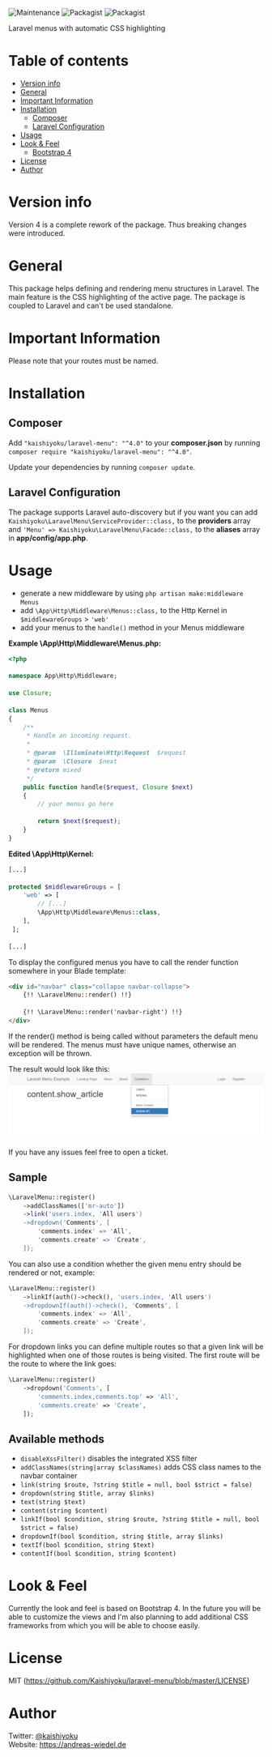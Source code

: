 ![Maintenance](https://img.shields.io/maintenance/yes/2020.svg)
![Packagist](https://img.shields.io/packagist/v/kaishiyoku/laravel-menu.svg) ![Packagist](https://img.shields.io/packagist/dt/kaishiyoku/laravel-menu.svg)

Laravel menus with automatic CSS highlighting

Table of contents
=================

  * [Version info](#version-info)
  * [General](#general)
  * [Important Information](#important-information)
  * [Installation](#installation)
    * [Composer](#composer)
    * [Laravel Configuration](#laravel-configuration)
  * [Usage](#usage)
  * [Look & Feel](#look--feel)
    * [Bootstrap 4](#bootstrap-4)
  * [License](#license)
  * [Author](#author)


Version info
============

Version 4 is a complete rework of the package.
Thus breaking changes were introduced.


General
=======

This package helps defining and rendering menu structures in Laravel.
The main feature is the CSS highlighting of the active page.
The package is coupled to Laravel and can't be used standalone.


Important Information
=====================
Please note that your routes must be named.


Installation
============

Composer
--------
Add ```"kaishiyoku/laravel-menu": "^4.0"``` to your **composer.json**
by running ```composer require "kaishiyoku/laravel-menu": "^4.0"```.

Update your dependencies by running ```composer update```.

Laravel Configuration
---------------------

The package supports Laravel auto-discovery but if you want you can add ```Kaishiyoku\LaravelMenu\ServiceProvider::class,``` to the **providers** array  
and ```'Menu' => Kaishiyoku\LaravelMenu\Facade::class,``` to the **aliases** array in **app/config/app.php**.


Usage
=====

* generate a new middleware by using `php artisan make:middleware Menus`
* add `\App\Http\Middleware\Menus::class,` to the Http Kernel in `$middlewareGroups` > `'web'`
* add your menus to the `handle()` method in your Menus middleware

**Example \App\Http\Middleware\Menus.php:**
```php
<?php

namespace App\Http\Middleware;

use Closure;

class Menus
{
    /**
     * Handle an incoming request.
     *
     * @param  \Illuminate\Http\Request  $request
     * @param  \Closure  $next
     * @return mixed
     */
    public function handle($request, Closure $next)
    {
        // your menus go here

        return $next($request);
    }
}
```

**Edited \App\Http\Kernel:**
```php
[...]

protected $middlewareGroups = [
    'web' => [
        // [...]
        \App\Http\Middleware\Menus::class,
    ],
 ];

[...]
```

To display the configured menus you have to call the render function somewhere in your Blade template:

```html
<div id="navbar" class="collapse navbar-collapse">
    {!! \LaravelMenu::render() !!}

    {!! \LaravelMenu::render('navbar-right') !!}
</div>
```

If the render() method is being called without parameters the default menu will be rendered.
The menus must have unique names, otherwise an exception will be thrown.

The result would look like this:
![Screenshot 1](https://raw.githubusercontent.com/Kaishiyoku/laravel-menu/screenshots/screenshot1.png "Basic menu implementation")

If you have any issues feel free to open a ticket.

Sample
------

```php
\LaravelMenu::register()
    ->addClassNames(['mr-auto'])
    ->link('users.index, 'All users')
    ->dropdown('Comments', [
        'comments.index' => 'All',
        'comments.create' => 'Create',
    ]);
```

You can also use a condition whether the given menu entry should be rendered or not, example:

```php
\LaravelMenu::register()
    ->linkIf(auth()->check(), 'users.index, 'All users')
    ->dropdownIf(auth()->check(), 'Comments', [
        'comments.index' => 'All',
        'comments.create' => 'Create',
    ]);
```

For dropdown links you can define multiple routes so that a given link will be highlighted when one of those routes is being visited. The first route will be the route to where the link goes:

```php
\LaravelMenu::register()
    ->dropdown('Comments', [
        'comments.index,comments.top' => 'All',
        'comments.create' => 'Create',
    ]);
```

Available methods
-----------------

* `disableXssFilter()` disables the integrated XSS filter
* `addClassNames(string|array $classNames)` adds CSS class names to the navbar container
* `link(string $route, ?string $title = null, bool $strict = false)`
* `dropdown(string $title, array $links)`
* `text(string $text)`
* `content(string $content)`
* `linkIf(bool $condition, string $route, ?string $title = null, bool $strict = false)`
* `dropdownIf(bool $condition, string $title, array $links)`
* `textIf(bool $condition, string $text)`
* `contentIf(bool $condition, string $content)`


Look & Feel
===========

Currently the look and feel is based on Bootstrap 4.
In the future you will be able to customize the views and I'm also planning to add additional CSS frameworks from which you will be able to choose easily.

License
=======

MIT (https://github.com/Kaishiyoku/laravel-menu/blob/master/LICENSE)


Author
======
Twitter: [@kaishiyoku](https://twitter.com/kaishiyoku)  
Website: https://andreas-wiedel.de

